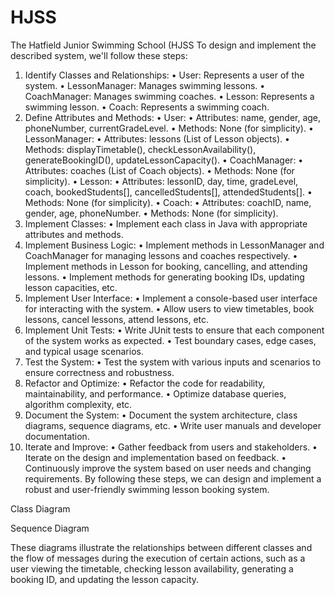 # HJSS
 The Hatfield Junior Swimming School (HJSS
To design and implement the described system, we'll follow these steps:
1. Identify Classes and Relationships:
•	User: Represents a user of the system.
•	LessonManager: Manages swimming lessons.
•	CoachManager: Manages swimming coaches.
•	Lesson: Represents a swimming lesson.
•	Coach: Represents a swimming coach.
2. Define Attributes and Methods:
•	User:
•	Attributes: name, gender, age, phoneNumber, currentGradeLevel.
•	Methods: None (for simplicity).
•	LessonManager:
•	Attributes: lessons (List of Lesson objects).
•	Methods: displayTimetable(), checkLessonAvailability(), generateBookingID(), updateLessonCapacity().
•	CoachManager:
•	Attributes: coaches (List of Coach objects).
•	Methods: None (for simplicity).
•	Lesson:
•	Attributes: lessonID, day, time, gradeLevel, coach, bookedStudents[], cancelledStudents[], attendedStudents[].
•	Methods: None (for simplicity).
•	Coach:
•	Attributes: coachID, name, gender, age, phoneNumber.
•	Methods: None (for simplicity).
3. Implement Classes:
•	Implement each class in Java with appropriate attributes and methods.
4. Implement Business Logic:
•	Implement methods in LessonManager and CoachManager for managing lessons and coaches respectively.
•	Implement methods in Lesson for booking, cancelling, and attending lessons.
•	Implement methods for generating booking IDs, updating lesson capacities, etc.
5. Implement User Interface:
•	Implement a console-based user interface for interacting with the system.
•	Allow users to view timetables, book lessons, cancel lessons, attend lessons, etc.
6. Implement Unit Tests:
•	Write JUnit tests to ensure that each component of the system works as expected.
•	Test boundary cases, edge cases, and typical usage scenarios.
7. Test the System:
•	Test the system with various inputs and scenarios to ensure correctness and robustness.
8. Refactor and Optimize:
•	Refactor the code for readability, maintainability, and performance.
•	Optimize database queries, algorithm complexity, etc.
9. Document the System:
•	Document the system architecture, class diagrams, sequence diagrams, etc.
•	Write user manuals and developer documentation.
10. Iterate and Improve:
•	Gather feedback from users and stakeholders.
•	Iterate on the design and implementation based on feedback.
•	Continuously improve the system based on user needs and changing requirements.
By following these steps, we can design and implement a robust and user-friendly swimming lesson booking system.

Class Diagram

 

Sequence Diagram
 

These diagrams illustrate the relationships between different classes and the flow of messages during the execution of certain actions, such as a user viewing the timetable, checking lesson availability, generating a booking ID, and updating the lesson capacity.
